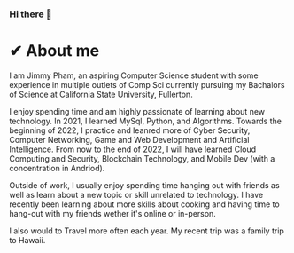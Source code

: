 ### Hi there 👋

<!--
**Phamtos/Phamtos** is a ✨ _special_ ✨ repository because its `README.md` (this file) appears on your GitHub profile.

Here are some ideas to get you started:

- 🔭 I’m currently working on ...
- 🌱 I’m currently learning ...
- 👯 I’m looking to collaborate on ...
- 🤔 I’m looking for help with ...
- 💬 Ask me about ...
- 📫 How to reach me: ...
- 😄 Pronouns: ...
- ⚡ Fun fact: ...
- ![<Badge Name>](https://img.shields.io/badge/<Badge Text>-<Background Color>?style=for-the-badge&logo=<Icon Name>&logoColor=<Logo Color>)
-->

# ✔ About me

I am Jimmy Pham, an aspiring Computer Science student with some experience in multiple outlets of Comp Sci currently pursuing my Bachalors of Science at California State University, Fullerton.

I enjoy spending time and am highly passionate of learning about new technology. In 2021, I learned MySql, Python, and Algorithms. Towards the beginning of 2022, I practice and leanred more of Cyber Security, Computer Networking, Game and Web Development and Artificial Intelligence. From now to the end of 2022, I will have learned Cloud Computing and Security, Blockchain Technology, and Mobile Dev (with a concentration in Andriod).

Outside of work, I usually enjoy spending time hanging out with friends as well as learn about a new topic or skill unrelated to technology. I have recently been learning about more skills about cooking and having time to hang-out with my friends wether it's online or in-person. 

I also would to Travel more often each year. My recent trip was a family trip to Hawaii.
